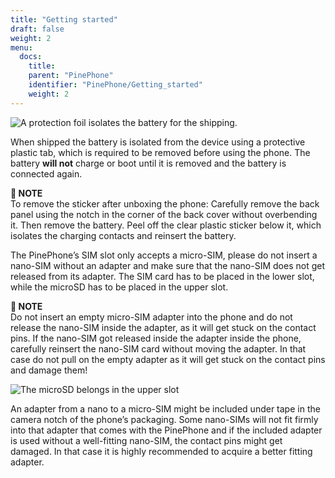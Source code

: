 ```yaml
---
title: "Getting started"
draft: false
weight: 2
menu:
  docs:
    title:
    parent: "PinePhone"
    identifier: "PinePhone/Getting_started"
    weight: 2
---
```


![A protection foil isolates the battery for the shipping.](/documentation/images/Pinephone_warning.png)

When shipped the battery is isolated from the device using a protective plastic tab, which is required to be removed before using the phone. The battery **will not** charge or boot until it is removed and the battery is connected again.

**📌 NOTE**\
To remove the sticker after unboxing the phone: Carefully remove the back panel using the notch in the corner of the back cover without overbending it. Then remove the battery. Peel off the clear plastic sticker below it, which isolates the charging contacts and reinsert the battery.

The PinePhone’s SIM slot only accepts a micro-SIM, please do not insert a nano-SIM without an adapter and make sure that the nano-SIM does not get released from its adapter. The SIM card has to be placed in the lower slot, while the microSD has to be placed in the upper slot.

**📌 NOTE**\
Do not insert an empty micro-SIM adapter into the phone and do not release the nano-SIM inside the adapter, as it will get stuck on the contact pins. If the nano-SIM got released inside the adapter inside the phone, carefully reinsert the nano-SIM card without moving the adapter. In that case do not pull on the empty adapter as it will get stuck on the contact pins and damage them!

![The microSD belongs in the upper slot](/documentation/images/Pinephone_slots.png)

An adapter from a nano to a micro-SIM might be included under tape in the camera notch of the phone’s packaging. Some nano-SIMs will not fit firmly into that adapter that comes with the PinePhone and if the included adapter is used without a well-fitting nano-SIM, the contact pins might get damaged. In that case it is highly recommended to acquire a better fitting adapter.
